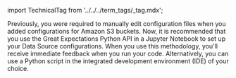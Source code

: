 import TechnicalTag from '../../../term_tags/_tag.mdx';

Previously, you were required to manually edit configuration files when you added configurations for Amazon S3 buckets.  Now, it is recommended that you use the Great Expectations Python API in a Jupyter Notebook to set up your Data Source configurations. When you use this methodology, you'll receive immediate feedback when you run your code. Alternatively, you can use a Python script in the integrated development environment (IDE) of your choice.